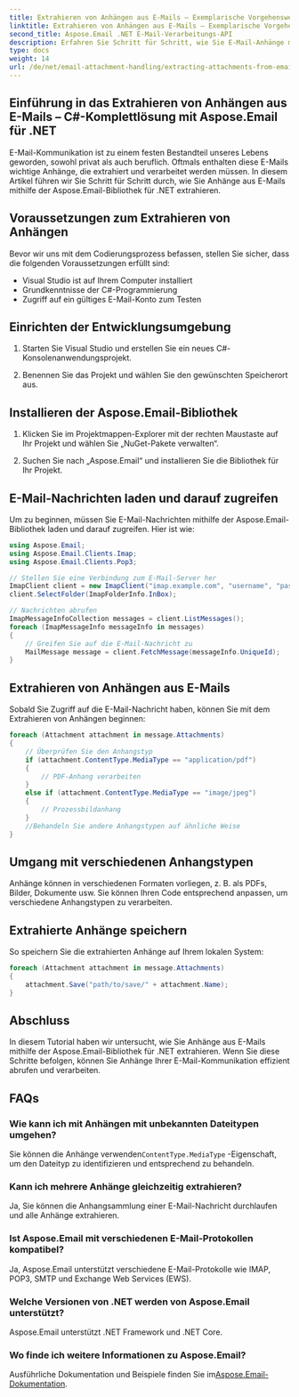 ```yaml
---
title: Extrahieren von Anhängen aus E-Mails – Exemplarische Vorgehensweise für C#
linktitle: Extrahieren von Anhängen aus E-Mails – Exemplarische Vorgehensweise für C#
second_title: Aspose.Email .NET E-Mail-Verarbeitungs-API
description: Erfahren Sie Schritt für Schritt, wie Sie E-Mail-Anhänge mit Aspose.Email für .NET extrahieren. Behandeln Sie verschiedene Formate und speichern Sie sie problemlos.
type: docs
weight: 14
url: /de/net/email-attachment-handling/extracting-attachments-from-email-csharp-walkthrough/
---
```


## Einführung in das Extrahieren von Anhängen aus E-Mails – C#-Komplettlösung mit Aspose.Email für .NET

E-Mail-Kommunikation ist zu einem festen Bestandteil unseres Lebens geworden, sowohl privat als auch beruflich. Oftmals enthalten diese E-Mails wichtige Anhänge, die extrahiert und verarbeitet werden müssen. In diesem Artikel führen wir Sie Schritt für Schritt durch, wie Sie Anhänge aus E-Mails mithilfe der Aspose.Email-Bibliothek für .NET extrahieren.

## Voraussetzungen zum Extrahieren von Anhängen

Bevor wir uns mit dem Codierungsprozess befassen, stellen Sie sicher, dass die folgenden Voraussetzungen erfüllt sind:

- Visual Studio ist auf Ihrem Computer installiert
- Grundkenntnisse der C#-Programmierung
- Zugriff auf ein gültiges E-Mail-Konto zum Testen

## Einrichten der Entwicklungsumgebung

1. Starten Sie Visual Studio und erstellen Sie ein neues C#-Konsolenanwendungsprojekt.

2. Benennen Sie das Projekt und wählen Sie den gewünschten Speicherort aus.

## Installieren der Aspose.Email-Bibliothek

1. Klicken Sie im Projektmappen-Explorer mit der rechten Maustaste auf Ihr Projekt und wählen Sie „NuGet-Pakete verwalten“.

2. Suchen Sie nach „Aspose.Email“ und installieren Sie die Bibliothek für Ihr Projekt.

## E-Mail-Nachrichten laden und darauf zugreifen

Um zu beginnen, müssen Sie E-Mail-Nachrichten mithilfe der Aspose.Email-Bibliothek laden und darauf zugreifen. Hier ist wie:

```csharp
using Aspose.Email;
using Aspose.Email.Clients.Imap;
using Aspose.Email.Clients.Pop3;

// Stellen Sie eine Verbindung zum E-Mail-Server her
ImapClient client = new ImapClient("imap.example.com", "username", "password");
client.SelectFolder(ImapFolderInfo.InBox);

// Nachrichten abrufen
ImapMessageInfoCollection messages = client.ListMessages();
foreach (ImapMessageInfo messageInfo in messages)
{
    // Greifen Sie auf die E-Mail-Nachricht zu
    MailMessage message = client.FetchMessage(messageInfo.UniqueId);
}
```

## Extrahieren von Anhängen aus E-Mails

Sobald Sie Zugriff auf die E-Mail-Nachricht haben, können Sie mit dem Extrahieren von Anhängen beginnen:

```csharp
foreach (Attachment attachment in message.Attachments)
{
    // Überprüfen Sie den Anhangstyp
    if (attachment.ContentType.MediaType == "application/pdf")
    {
        // PDF-Anhang verarbeiten
    }
    else if (attachment.ContentType.MediaType == "image/jpeg")
    {
        // Prozessbildanhang
    }
    //Behandeln Sie andere Anhangstypen auf ähnliche Weise
}
```

## Umgang mit verschiedenen Anhangstypen

Anhänge können in verschiedenen Formaten vorliegen, z. B. als PDFs, Bilder, Dokumente usw. Sie können Ihren Code entsprechend anpassen, um verschiedene Anhangstypen zu verarbeiten.

## Extrahierte Anhänge speichern

So speichern Sie die extrahierten Anhänge auf Ihrem lokalen System:

```csharp
foreach (Attachment attachment in message.Attachments)
{
    attachment.Save("path/to/save/" + attachment.Name);
}
```

## Abschluss

In diesem Tutorial haben wir untersucht, wie Sie Anhänge aus E-Mails mithilfe der Aspose.Email-Bibliothek für .NET extrahieren. Wenn Sie diese Schritte befolgen, können Sie Anhänge Ihrer E-Mail-Kommunikation effizient abrufen und verarbeiten.

## FAQs

### Wie kann ich mit Anhängen mit unbekannten Dateitypen umgehen?

 Sie können die Anhänge verwenden`ContentType.MediaType` -Eigenschaft, um den Dateityp zu identifizieren und entsprechend zu behandeln.

### Kann ich mehrere Anhänge gleichzeitig extrahieren?

Ja, Sie können die Anhangsammlung einer E-Mail-Nachricht durchlaufen und alle Anhänge extrahieren.

### Ist Aspose.Email mit verschiedenen E-Mail-Protokollen kompatibel?

Ja, Aspose.Email unterstützt verschiedene E-Mail-Protokolle wie IMAP, POP3, SMTP und Exchange Web Services (EWS).

### Welche Versionen von .NET werden von Aspose.Email unterstützt?

Aspose.Email unterstützt .NET Framework und .NET Core.

### Wo finde ich weitere Informationen zu Aspose.Email?

 Ausführliche Dokumentation und Beispiele finden Sie im[Aspose.Email-Dokumentation](https://reference.aspose.com/email/net/).